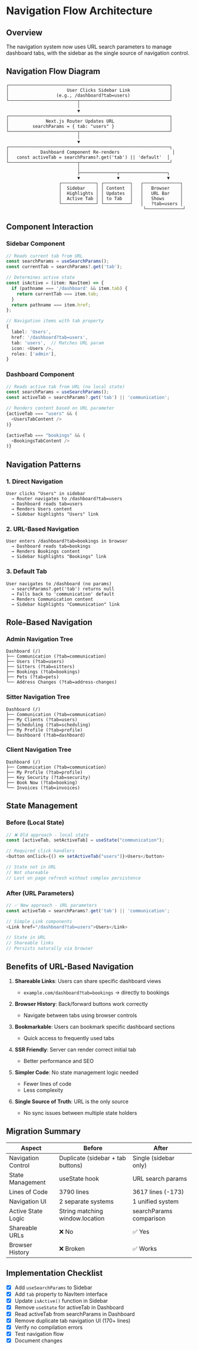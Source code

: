 # Navigation Flow Architecture

## Overview
The navigation system now uses URL search parameters to manage dashboard tabs, with the sidebar as the single source of navigation control.

## Navigation Flow Diagram

```
┌─────────────────────────────────────────────────────────────┐
│                      User Clicks Sidebar Link               │
│                  (e.g., /dashboard?tab=users)               │
└──────────────────────────┬──────────────────────────────────┘
                           │
                           ▼
┌─────────────────────────────────────────────────────────────┐
│              Next.js Router Updates URL                     │
│         searchParams = { tab: "users" }                     │
└──────────────────────────┬──────────────────────────────────┘
                           │
                           ▼
┌─────────────────────────────────────────────────────────────┐
│            Dashboard Component Re-renders                    │
│   const activeTab = searchParams?.get('tab') || 'default'  │
└──────────────────────────┬──────────────────────────────────┘
                           │
                           ├──────────────┬──────────────────┐
                           ▼              ▼                  ▼
                    ┌─────────────┐ ┌──────────┐   ┌──────────────┐
                    │  Sidebar    │ │ Content  │   │   Browser    │
                    │  Highlights │ │ Updates  │   │   URL Bar    │
                    │  Active Tab │ │ to Tab   │   │   Shows      │
                    └─────────────┘ └──────────┘   │   ?tab=users │
                                                    └──────────────┘
```

## Component Interaction

### Sidebar Component
```typescript
// Reads current tab from URL
const searchParams = useSearchParams();
const currentTab = searchParams?.get('tab');

// Determines active state
const isActive = (item: NavItem) => {
  if (pathname === '/dashboard' && item.tab) {
    return currentTab === item.tab;
  }
  return pathname === item.href;
};

// Navigation items with tab property
{
  label: 'Users',
  href: '/dashboard?tab=users',
  tab: 'users',  // Matches URL param
  icon: <Users />,
  roles: ['admin'],
}
```

### Dashboard Component
```typescript
// Reads active tab from URL (no local state)
const searchParams = useSearchParams();
const activeTab = searchParams?.get('tab') || 'communication';

// Renders content based on URL parameter
{activeTab === "users" && (
  <UsersTabContent />
)}

{activeTab === "bookings" && (
  <BookingsTabContent />
)}
```

## Navigation Patterns

### 1. Direct Navigation
```
User clicks "Users" in sidebar
  → Router navigates to /dashboard?tab=users
  → Dashboard reads tab=users
  → Renders Users content
  → Sidebar highlights "Users" link
```

### 2. URL-Based Navigation
```
User enters /dashboard?tab=bookings in browser
  → Dashboard reads tab=bookings
  → Renders Bookings content
  → Sidebar highlights "Bookings" link
```

### 3. Default Tab
```
User navigates to /dashboard (no params)
  → searchParams?.get('tab') returns null
  → Falls back to 'communication' default
  → Renders Communication content
  → Sidebar highlights "Communication" link
```

## Role-Based Navigation

### Admin Navigation Tree
```
Dashboard (/)
├── Communication (?tab=communication)
├── Users (?tab=users)
├── Sitters (?tab=sitters)
├── Bookings (?tab=bookings)
├── Pets (?tab=pets)
└── Address Changes (?tab=address-changes)
```

### Sitter Navigation Tree
```
Dashboard (/)
├── Communication (?tab=communication)
├── My Clients (?tab=users)
├── Scheduling (?tab=scheduling)
├── My Profile (?tab=profile)
└── Dashboard (?tab=dashboard)
```

### Client Navigation Tree
```
Dashboard (/)
├── Communication (?tab=communication)
├── My Profile (?tab=profile)
├── Key Security (?tab=security)
├── Book Now (?tab=booking)
└── Invoices (?tab=invoices)
```

## State Management

### Before (Local State)
```typescript
// ❌ Old approach - local state
const [activeTab, setActiveTab] = useState("communication");

// Required click handlers
<button onClick={() => setActiveTab("users")}>Users</button>

// State not in URL
// Not shareable
// Lost on page refresh without complex persistence
```

### After (URL Parameters)
```typescript
// ✅ New approach - URL parameters
const activeTab = searchParams?.get('tab') || 'communication';

// Simple Link components
<Link href="/dashboard?tab=users">Users</Link>

// State in URL
// Shareable links
// Persists naturally via browser
```

## Benefits of URL-Based Navigation

1. **Shareable Links**: Users can share specific dashboard views
   - `example.com/dashboard?tab=bookings` → directly to bookings

2. **Browser History**: Back/forward buttons work correctly
   - Navigate between tabs using browser controls

3. **Bookmarkable**: Users can bookmark specific dashboard sections
   - Quick access to frequently used tabs

4. **SSR Friendly**: Server can render correct initial tab
   - Better performance and SEO

5. **Simpler Code**: No state management logic needed
   - Fewer lines of code
   - Less complexity

6. **Single Source of Truth**: URL is the only source
   - No sync issues between multiple state holders

## Migration Summary

| Aspect | Before | After |
|--------|--------|-------|
| Navigation Control | Duplicate (sidebar + tab buttons) | Single (sidebar only) |
| State Management | useState hook | URL search params |
| Lines of Code | 3790 lines | 3617 lines (-173) |
| Navigation UI | 2 separate systems | 1 unified system |
| Active State Logic | String matching window.location | searchParams comparison |
| Shareable URLs | ❌ No | ✅ Yes |
| Browser History | ❌ Broken | ✅ Works |

## Implementation Checklist

- [x] Add `useSearchParams` to Sidebar
- [x] Add `tab` property to NavItem interface
- [x] Update `isActive()` function in Sidebar
- [x] Remove `useState` for activeTab in Dashboard
- [x] Read activeTab from searchParams in Dashboard
- [x] Remove duplicate tab navigation UI (170+ lines)
- [x] Verify no compilation errors
- [x] Test navigation flow
- [x] Document changes
